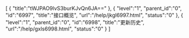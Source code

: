 [
	{
		"title":"tWJPAO9lvS3burKJvQn6JA=="
	},
	{
		"level":"1",
		"parent_id":"0",
		"id":"6997",
		"title":"接口概览",
		"url":"/help/jkgl6997.html",
		"status":"0"
	},
	{
		"level":"1",
		"parent_id":"0",
		"id":"6998",
		"title":"更新历史",
		"url":"/help/gxls6998.html",
		"status":"0"
	}
]